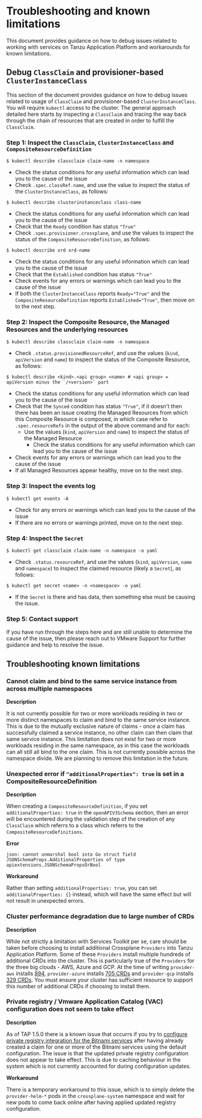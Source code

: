 # Troubleshooting and known limitations

This document provides guidance on how to debug issues related to working with services on Tanzu
Application Platform and workarounds for known limitations.

## <a id="stk-debug-dynamic-provisioning"></a> Debug `ClassClaim` and provisioner-based `ClusterInstanceClass`

This section of the document provides guidance on how to debug issues related to usage of `ClassClaim` and provisioner-based `ClusterInstanceClass`. You will require `kubectl` access to the cluster. The general approach detailed here starts by inspecting a `ClassClaim` and tracing the way back through the chain of resources that are created in order to fulfill the `ClassClaim`.

### Step 1: Inspect the `ClassClaim`, `ClusterInstanceClass` and `CompositeResourceDefinition`

```console
$ kubectl describe classclaim claim-name -n namespace
```

* Check the status conditions for any useful information which can lead you to the cause of the issue
* Check `.spec.classRef.name`, and use the value to inspect the status of the `ClusterInstanceClass`, as follows:

```console
$ kubectl describe clusterinstanceclass class-name
```

* Check the status conditions for any useful information which can lead you to the cause of the issue
* Check that the `Ready` condition has status `"True"`
* Check `.spec.provisioner.crossplane`, and use the values to inspect the status of the `CompositeResourceDefinition`, as follows:

```console
$ kubectl describe xrd xrd-name
```

* Check the status conditions for any useful information which can lead you to the cause of the issue
* Check that the `Established` condition has status `"True"`
* Check events for any errors or warnings which can lead you to the cause of the issue
* If both the `ClusterInstanceClass` reports `Ready="True"` and the `CompositeResourceDefinition` reports `Established="True"`, then move on to the next step.

### Step 2: Inspect the Composite Resource, the Managed Resources and the underlying resources

```console
$ kubectl describe classclaim claim-name -n namespace
```

* Check `.status.provisionedResourceRef`, and use the values (`kind`, `apiVersion` and `name`) to inspect the status of the Composite Resource, as follows:

```console
$ kubectl describe <kind>.<api group> <name> # <api group> = apiVersion minus the `/<version>` part
```

* Check the status conditions for any useful information which can lead you to the cause of the issue
* Check that the `Synced` condition has status `"True"`, if it doesn't then there has been an issue creating the Managed Resources from which this Composite Resource is composed, in which case refer to `.spec.resourceRefs` in the output of the above command and for each:
  * Use the values (`kind`, `apiVersion` and `name`) to inspect the status of the Managed Resource
    * Check the status conditions for any useful information which can lead you to the cause of the issue
* Check events for any errors or warnings which can lead you to the cause of the issue
* If all Managed Resources appear healthy, move on to the next step.

### Step 3: Inspect the events log

```console
$ kubectl get events -A
```

* Check for any errors or warnings which can lead you to the cause of the issue
* If there are no errors or warnings printed, move on to the next step.

### Step 4: Inspect the `Secret`

```console
$ kubectl get classclaim claim-name -n namespace -o yaml
```

* Check `.status.resourceRef`, and use the values (`kind`, `apiVersion`, `name` and `namespace`) to inspect the claimed resource (likely a `Secret`), as follows:

```console
$ kubectl get secret <name> -n <namespace> -o yaml
```

* If the `Secret` is there and has data, then something else must be causing the issue.

### Step 5: Contact support

If you have run through the steps here and are still unable to determine the cause of the issue, then please reach out to VMware Support for further guidance and help to resolve the issue.

## Troubleshooting known limitations

### <a id="stk-known-limitation-multi-workloads"></a> Cannot claim and bind to the same service instance from across multiple namespaces

**Description**

It is not currently possible for two or more workloads residing in two or more distinct namespaces to claim and bind to the same service instance. This is due to the mutually exclusive nature of claims - once a claim has successfully claimed a service instance, no other claim can then claim that same service instance. This limitation does not exist for two or more workloads residing in the same namespace, as in this case the workloads can all still all bind to the one claim. This is not currently possible across the namespace divide. We are planning to remove this limitation in the future.

### Unexpected error if `"additionalProperties": true` is set in a CompositeResourceDefinition

**Description**

When creating a `CompositeResourceDefinition`, if you set `additionalProperties: true` in the `openAPIV3Schema` section, then an error will be encountered during the validation step of the creation of any `ClassClaim` which referrs to a class which referrs to the `CompositeResourceDefinitions`.

**Error**

`json: cannot unmarshal bool into Go struct field JSONSchemaProps.AdditionalProperties of type apiextensions.JSONSchemaPropsOrBool`

**Workaround**

Rather than setting `additionalProperties: true`, you can set `additionalProperties: {}` instead, which will have the same effect but will not result in unexpected errors.

### <a id="stk-known-limitation-too-many-crds"></a> Cluster performance degradation due to large number of CRDs

**Description**

While not strictly a limitation with Services Toolkit per se, care should be taken before choosing to install additional Crossplane `Providers` into Tanzu Application Platform. Some of these `Providers` install multiple hundreds of additional CRDs into the cluster. This is particularly true of the `Providers` for the three big clouds - AWS, Azure and GCP. At the time of writing `provider-aws` installs [894](https://marketplace.upbound.io/providers/upbound/provider-aws/latest/crds), `provider-azure` installs [705 CRDs](https://marketplace.upbound.io/providers/upbound/provider-azure/latest/crds) and `provider-gcp` installs [329 CRDs](https://marketplace.upbound.io/providers/upbound/provider-gcp/latest/crds). You must ensure your cluster has sufficient resource to support this number of additional CRDs if choosing to install them.

### Private registry / Vmware Application Catalog (VAC) configuration does not seem to take effect

**Description**

As of TAP 1.5.0 there is a known issue that occurrs if you try to [configure private registry integration for the Bitnami services](../../bitnami-services/how-to-guides/configure-private-reg-integration.hbs.md) after having already created a claim for one or more of the Bitnami services using the default configuration. The issue is that the updated private registry configuration does not appear to take effect. This is due to caching behaviour in the system which is not currently accounted for during configuration updates.

**Workaround**

There is a temporary workaround to this issue, which is to simply delete the `provider-helm-*` pods in the `crossplane-system` namespace and wait for new pods to come back online after having applied updated registry configuration.
